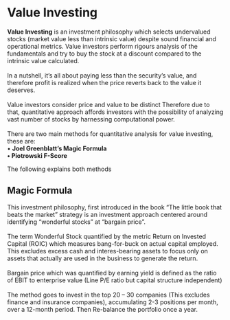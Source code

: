# Value Investing 
**Value Investing** is an investment philosophy which selects undervalued stocks 
(market value less than intrinsic value) despite sound financial and operational metrics. 
Value investors perform rigours analysis of the fundamentals and try to buy the stock at a discount 
compared to the intrinsic value calculated.
<br><br>
In a nutshell, it’s all about paying less than the security’s value, and therefore profit is realized 
when the price reverts back to the value it deserves. 
<br><br>
Value investors consider price and value to be distinct Therefore due to that, quantitative approach 
affords investors with the possibility of analyzing vast number of stocks by harnessing computational power. 
<br><br>
There are two main methods for quantitative analysis for value investing, these are:
<br>
• **Joel Greenblatt’s Magic Formula 
<br>
•	Piotrowski F-Score**
<br>

The following explains both methods

## Magic Formula
This investment philosophy, first introduced in the book “The little book that beats the market” strategy is an investment approach centered around identifying “wonderful stocks” at “bargain price”.
<br><br>
The term Wonderful Stock quantified by the metric Return on Invested Capital (ROIC) which measures bang-for-buck on actual capital employed. This excludes excess cash and interes-bearing assets to focus only on assets that actually are used in the business to generate the return.
<br><br>
Bargain price which was quantified by earning yield is defined as the ratio of EBIT to enterprise value (Line P/E ratio but capital structure independent)
<br><br>
The method goes to invest in the top 20 – 30 companies (This excludes finance and insurance companies), accumulating 2-3 positions per month, over a 12-month period. Then Re-balance the portfolio once a year.












